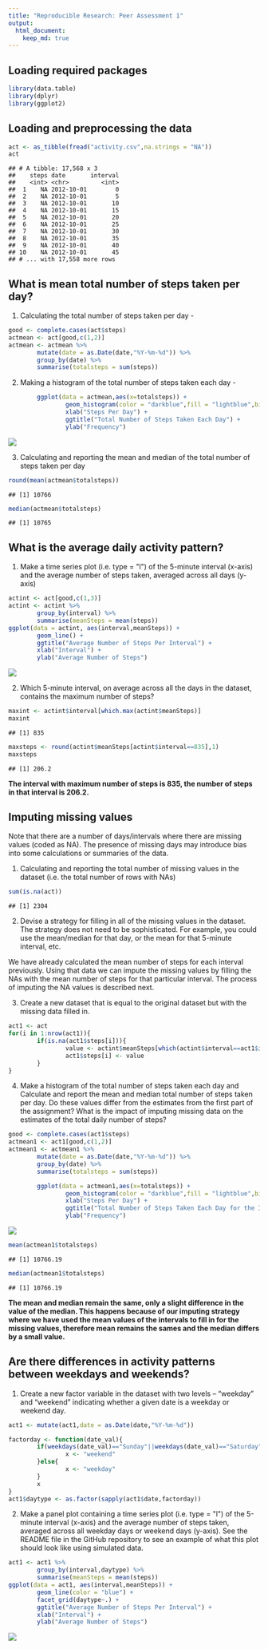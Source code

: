 ```yaml
---
title: "Reproducible Research: Peer Assessment 1"
output: 
  html_document:
    keep_md: true
---
```


## Loading required packages

```r
library(data.table)
library(dplyr)
library(ggplot2)
```

## Loading and preprocessing the data

```r
act <- as_tibble(fread("activity.csv",na.strings = "NA"))
act
```

```
## # A tibble: 17,568 x 3
##    steps date       interval
##    <int> <chr>         <int>
##  1    NA 2012-10-01        0
##  2    NA 2012-10-01        5
##  3    NA 2012-10-01       10
##  4    NA 2012-10-01       15
##  5    NA 2012-10-01       20
##  6    NA 2012-10-01       25
##  7    NA 2012-10-01       30
##  8    NA 2012-10-01       35
##  9    NA 2012-10-01       40
## 10    NA 2012-10-01       45
## # ... with 17,558 more rows
```


## What is mean total number of steps taken per day?
1. Calculating the total number of steps taken per day - 

```r
good <- complete.cases(act$steps)
actmean <- act[good,c(1,2)]
actmean <- actmean %>%
        mutate(date = as.Date(date,"%Y-%m-%d")) %>%
        group_by(date) %>%
        summarise(totalsteps = sum(steps))
```
2. Making a histogram of the total number of steps taken each day - 

```r
        ggplot(data = actmean,aes(x=totalsteps)) +
                geom_histogram(color = "darkblue",fill = "lightblue",bins = 5) +
                xlab("Steps Per Day") +
                ggtitle("Total Number of Steps Taken Each Day") +
                ylab("Frequency")
```

![](PA1_template_files/figure-html/unnamed-chunk-3-1.png)<!-- -->
  
3. Calculating  and reporting the mean and median of the total number of steps taken per day

```r
round(mean(actmean$totalsteps))
```

```
## [1] 10766
```

```r
median(actmean$totalsteps)
```

```
## [1] 10765
```


## What is the average daily activity pattern?
1. Make a time series plot (i.e. type = "l") of the 5-minute interval (x-axis) and the average number of steps taken, averaged across all days (y-axis)


```r
actint <- act[good,c(1,3)]
actint <- actint %>%
        group_by(interval) %>%
        summarise(meanSteps = mean(steps))
ggplot(data = actint, aes(interval,meanSteps)) +
        geom_line() +
        ggtitle("Average Number of Steps Per Interval") +
        xlab("Interval") +
        ylab("Average Number of Steps")
```

![](PA1_template_files/figure-html/unnamed-chunk-5-1.png)<!-- -->
  
2. Which 5-minute interval, on average across all the days in the dataset, contains the maximum number of steps?

```r
maxint <- actint$interval[which.max(actint$meanSteps)]
maxint
```

```
## [1] 835
```

```r
maxsteps <- round(actint$meanSteps[actint$interval==835],1)
maxsteps
```

```
## [1] 206.2
```
**The interval with maximum number of steps is 835, the number of steps in that interval is 206.2.**


## Imputing missing values
Note that there are a number of days/intervals where there are missing values (coded as NA). The presence of missing days may introduce bias into some calculations or summaries of the data.

1. Calculating and reporting the total number of missing values in the dataset (i.e. the total number of rows with NAs)

```r
sum(is.na(act))
```

```
## [1] 2304
```
  
2. Devise a strategy for filling in all of the missing values in the dataset. The strategy does not need to be sophisticated. For example, you could use the mean/median for that day, or the mean for that 5-minute interval, etc.

We have already calculated the mean number of steps for each interval previously. Using that data we can impute the missing values by filling the NAs with the mean number of steps for that particular interval. The process of imputing the NA values is described next.
  
3. Create a new dataset that is equal to the original dataset but with the missing data filled in.  

```r
act1 <- act
for(i in 1:nrow(act1)){
        if(is.na(act1$steps[i])){
                value <- actint$meanSteps[which(actint$interval==act1$interval[i])]
                act1$steps[i] <- value
        }
}
```
  
4. Make a histogram of the total number of steps taken each day and Calculate and report the mean and median total number of steps taken per day. Do these values differ from the estimates from the first part of the assignment? What is the impact of imputing missing data on the estimates of the total daily number of steps?


```r
good <- complete.cases(act1$steps)
actmean1 <- act1[good,c(1,2)]
actmean1 <- actmean1 %>%
        mutate(date = as.Date(date,"%Y-%m-%d")) %>%
        group_by(date) %>%
        summarise(totalsteps = sum(steps))

        ggplot(data = actmean1,aes(x=totalsteps)) +
                geom_histogram(color = "darkblue",fill = "lightblue",bins = 5) +
                xlab("Steps Per Day") +
                ggtitle("Total Number of Steps Taken Each Day for the Imputed Data") +
                ylab("Frequency")
```

![](PA1_template_files/figure-html/unnamed-chunk-9-1.png)<!-- -->

```r
mean(actmean1$totalsteps)
```

```
## [1] 10766.19
```

```r
median(actmean1$totalsteps)
```

```
## [1] 10766.19
```
**The mean and median remain the same, only a slight difference in the value of the median. This happens because of our imputing strategy where we have used the mean values of the intervals to fill in for the missing values, therefore mean remains the sames and the median differs by a small value.**  

## Are there differences in activity patterns between weekdays and weekends?

1. Create a new factor variable in the dataset with two levels – “weekday” and “weekend” indicating whether a given date is a weekday or weekend day.


```r
act1 <- mutate(act1,date = as.Date(date,"%Y-%m-%d"))

factorday <- function(date_val){
        if(weekdays(date_val)=="Sunday"||weekdays(date_val)=="Saturday"){
                x <- "weekend"
        }else{
                x <- "weekday"
        }
        x
}
act1$daytype <- as.factor(sapply(act1$date,factorday))
```
  
2. Make a panel plot containing a time series plot (i.e. type = "l") of the 5-minute interval (x-axis) and the average number of steps taken, averaged across all weekday days or weekend days (y-axis). See the README file in the GitHub repository to see an example of what this plot should look like using simulated data.  

```r
act1 <- act1 %>%
        group_by(interval,daytype) %>%
        summarise(meanSteps = mean(steps))
ggplot(data = act1, aes(interval,meanSteps)) +
        geom_line(color = "blue") +
        facet_grid(daytype~.) +
        ggtitle("Average Number of Steps Per Interval") +
        xlab("Interval") +
        ylab("Average Number of Steps")
```

![](PA1_template_files/figure-html/unnamed-chunk-11-1.png)<!-- -->




